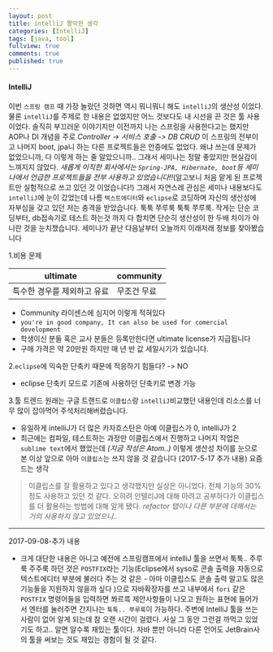```yaml
---
layout: post
title: intelliJ 짤막한 생각
categories: [IntelliJ]
tags: [java, tool]
fullview: true
comments: true
published: true
---
```


#### IntelliJ
 이번 `스프링 캠프` 때 가장 놀랐던 것하면 역시 뭐니뭐니 해도 `intelliJ`의 생산성 이었다. 물론 `intelliJ`를 주제로 한 내용은 없었지만
어느 것보다도 내 시선을 끈 것은 툴 사용이었다. 솔직히 부끄러운 이야기지만 이전까지 나는 스프링을 사용한다고는 했지만 AOP나 DI 개념을 주로 *Controller -> 서비스 호출 -> DB CRUD* 이 스프링의 전부이고 나머지 boot, jpa니 하는 다른 프로젝트들은 안중에도 없었다. 왜냐 쓰는데 문제가 없었으니까, 다 이렇게 하는 줄 알았으니까.. 그래서 세미나는 정말 좋았지만 현실감이 느껴지지 않았다. *새롭게 이직한 회사에서는 `Spring-JPA, Hibernate, boot`등 세미나에서 언급한 프로젝트들을 전부 사용하고 있었습니다!!*(알고보니 처음 맡게 된 프로젝트만 실험적으로 쓰고 있던 것 이었습니다!) 그래서 자연스레 관심은 세미나 내용보다도 `intelliJ`에 눈이 갔었는데 나름 `텍스트에디터`와 `eclipse`로 코딩하며 자신의 생산성에 자부심을 갖고 있던 저는 충격을 받았습니다. 툭툭 쭈루룩 툭툭 쭈루룩. 작게는 단순 코딩부터, db접속기로 테스트 하는것 까지 다 합치면 단순히 생산성이 한 두배 차이가 아니란 것을 눈치챘습니다. 세미나가 끝난 다음날부터 오늘까지 이래저래 정보를 찾아봤습니다

1.비용 문제

ultimate | community
-- | --
특수한 경우를 제외하고 유료 | 무조건 무료
 * Community 라이센스에 심지어 이렇게 적혀있다
 * `you're in good company, It can also be used for comercial development`
 * 학생이신 분들 혹은 교사 분들은 등록만한다면 ultimate license가 지급됩니다
 * 구매 가격은 약 20만원 하지만 매 년 반 값 세일시기가 있습니다.

2.`eclipse`에 익숙한 단축키 때문에 적응하기 힘들다? -> NO
 * eclipse 단축키 모드로 기존에 사용하던 단축키로 변경 가능

3.툴 트렌드
원래는 구글 트랜드로 `이클립스`랑 `intelliJ`비교했던 내용인데 리소스를 너무 많이 잡아먹어 주석처리해버렸습니다.

* 유일하게 intelliJ가 더 많은 카자흐스탄은 아예 이클립스가 0, intelliJ가 2
* 최근에는 컴파일, 테스트하는 과정만 이클립스에서 진행하고 나머지 작업은 `sublime text`에서 했었는데 *(지금 작성은 Atom..)* 이렇게 생산성 차이를 눈으로 본 이상 앞으로 아마 `이클립스`는 쓰지 않을 것 같습니다
(2017-5-17 추가 내용) 요즘 드는 생각
> 이클립스를 잘 활용하고 있다고 생각했지만 실상은 아니었다. 전체 기능의 30% 정도 사용하고 있던 것 같다. 오히려 인텔리J에 대해 아려고 공부하다가 이클립스를 더 활용하는 방법에 대해 알게 됐다. _refactor 탭이나 다른 부분에 대해서는 거의 사용하지 않고 있었으니.._

---
2017-09-08-추가 내용
* 크게 대단한 내용은 아니고 예전에 스프링캠프에서 intelliJ 툴을 쓰면서 툭툭.. 주루룩 주주룩 하던 것은 `POSTFIX`라는 기능(Eclipse에서 syso로 콘솔 출력을 자동으로 텍스트에디터 부분에 불러다 주는 것 같은 - 아마 이클립스도 콘솔 출력 말고도 많은 기능들을 지원하지 않을까 싶다 )으로 자바확장자를 쓰고 내부에서 `fori` 같은 `POSTFIX` 명령어들을 입력하면 쫘르륵 제안사항들이 나오고 원하는 표현에 들어가서 엔터를 눌러주면 간지나는 `툭툭.. 쭈루룩`이 가능하다. 주변에 IntelliJ 툴을 쓰는 사람이 없어 알게 되는데 참 오랜 시간이 걸렸다. 사실 그 동안 그런걸 까먹고 있었기도 하고.. 알면 알수록 재밌는 툴이다. 자바 뿐만 아니라 다른 언어도 JetBrain사의 툴을 써보는 것도 재밌는 경험이 될 것 같다.
